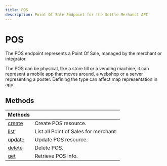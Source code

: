 ```yaml
---
title: POS
description: Point Of Sale Endpoint for the Settle Merhanct API
---
```


# POS

The POS endpoint represents a Point Of Sale, managed by the merchant or integrator.

The POS can be physical, like a store till or a vending machine, it can represent a mobile app that moves around, a webshop or a server representing a poster. Defining the type can affect map representation in app.

## Methods

| Methods                                       	|                                       	|
|-----------------------------------------------	|---------------------------------------	|
| [create](/api/reference/merchant/pos/create/) 	| Create POS resource.                  	|
| [list](/api/reference/merchant/pos/list/)     	| List all Point of Sales for merchant. 	|
| [update](/api/reference/merchant/pos/update/) 	| Update POS resource.                  	|
| [delete](/api/reference/merchant/pos/delete/) 	| Delete POS.                           	|
| [get](/api/reference/merchant/pos/get/)       	| Retrieve POS info.                    	|
